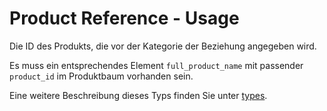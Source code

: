 # Product Reference - Usage

Die ID des Produkts, die vor der Kategorie der Beziehung angegeben wird.

Es muss ein entsprechendes Element `full_product_name` mit passender `product_id` im Produktbaum vorhanden sein.

Eine weitere Beschreibung dieses Typs finden Sie unter [types](types/product_id-usage.de.md).